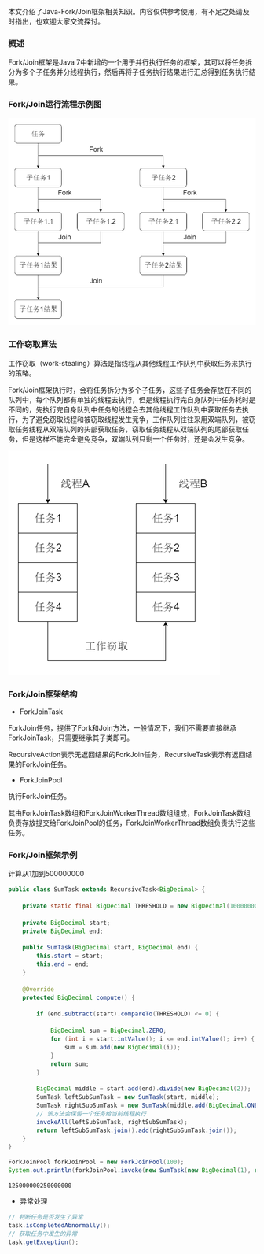 本文介绍了Java-Fork/Join框架相关知识。内容仅供参考使用，有不足之处请及时指出，也欢迎大家交流探讨。

### 概述

Fork/Join框架是Java 7中新增的一个用于并行执行任务的框架，其可以将任务拆分为多个子任务并分线程执行，然后再将子任务执行结果进行汇总得到任务执行结果。

### Fork/Join运行流程示例图

![Fork-Join运行流程示意图](./image/Fork-Join运行流程示意图.png)

### 工作窃取算法

工作窃取（work-stealing）算法是指线程从其他线程工作队列中获取任务来执行的策略。

Fork/Join框架执行时，会将任务拆分为多个子任务，这些子任务会存放在不同的队列中，每个队列都有单独的线程去执行，但是线程执行完自身队列中任务耗时是不同的，先执行完自身队列中任务的线程会去其他线程工作队列中获取任务去执行，为了避免窃取线程和被窃取线程发生竞争，工作队列往往采用双端队列，被窃取任务线程从双端队列的头部获取任务，窃取任务线程从双端队列的尾部获取任务，但是这样不能完全避免竞争，双端队列只剩一个任务时，还是会发生竞争。

![工作窃取流程](./image/工作窃取流程.png)

### Fork/Join框架结构

* ForkJoinTask

ForkJoin任务，提供了Fork和Join方法，一般情况下，我们不需要直接继承ForkJoinTask，只需要继承其子类即可。

RecursiveAction表示无返回结果的ForkJoin任务，RecursiveTask表示有返回结果的ForkJoin任务。

* ForkJoinPool

执行ForkJoin任务。

其由ForkJoinTask数组和ForkJoinWorkerThread数组组成，ForkJoinTask数组负责存放提交给ForkJoinPool的任务，ForkJoinWorkerThread数组负责执行这些任务。

### Fork/Join框架示例

计算从1加到500000000

``` java
public class SumTask extends RecursiveTask<BigDecimal> {

    private static final BigDecimal THRESHOLD = new BigDecimal(100000000);

    private BigDecimal start;
    private BigDecimal end;

    public SumTask(BigDecimal start, BigDecimal end) {
        this.start = start;
        this.end = end;
    }

    @Override
    protected BigDecimal compute() {

        if (end.subtract(start).compareTo(THRESHOLD) <= 0) {

            BigDecimal sum = BigDecimal.ZERO;
            for (int i = start.intValue(); i <= end.intValue(); i++) {
                sum = sum.add(new BigDecimal(i));
            }
            return sum;
        }

        BigDecimal middle = start.add(end).divide(new BigDecimal(2));
        SumTask leftSubSumTask = new SumTask(start, middle);
        SumTask rightSubSumTask = new SumTask(middle.add(BigDecimal.ONE), end);
        // 该方法会保留一个任务给当前线程执行
        invokeAll(leftSubSumTask, rightSubSumTask);
        return leftSubSumTask.join().add(rightSubSumTask.join());
    }
}
```

``` java
ForkJoinPool forkJoinPool = new ForkJoinPool(100);
System.out.println(forkJoinPool.invoke(new SumTask(new BigDecimal(1), new BigDecimal(500000000))));
```

``` text
125000000250000000
```

* 异常处理

``` java
// 判断任务是否发生了异常
task.isCompletedAbnormally();
// 获取任务中发生的异常
task.getException();
```